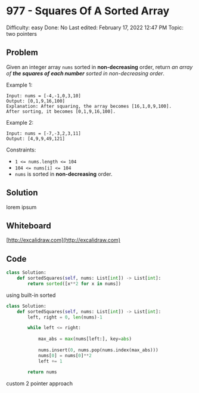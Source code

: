# 977 - Squares Of A Sorted Array

Difficulty: easy
Done: No
Last edited: February 17, 2022 12:47 PM
Topic: two pointers

## Problem

Given an integer array `nums` sorted in **non-decreasing** order, return *an array of **the squares of each number** sorted in non-decreasing order*.

Example 1:

```
Input: nums = [-4,-1,0,3,10]
Output: [0,1,9,16,100]
Explanation: After squaring, the array becomes [16,1,0,9,100].
After sorting, it becomes [0,1,9,16,100].

```

Example 2:

```
Input: nums = [-7,-3,2,3,11]
Output: [4,9,9,49,121]

```

Constraints:

- `1 <= nums.length <= 104`
- `104 <= nums[i] <= 104`
- `nums` is sorted in **non-decreasing** order.

## Solution

lorem ipsum

## Whiteboard

[http://excalidraw.com](http://excalidraw.com)

## Code

```python
class Solution:
    def sortedSquares(self, nums: List[int]) -> List[int]:
        return sorted([x**2 for x in nums])
```

using built-in sorted

```python
class Solution:
    def sortedSquares(self, nums: List[int]) -> List[int]:
        left, right = 0, len(nums)-1

        while left <= right:
            
            max_abs = max(nums[left:], key=abs)
            
            nums.insert(0, nums.pop(nums.index(max_abs)))
            nums[0] = nums[0]**2
            left += 1
        
        return nums
```

custom 2 pointer approach
